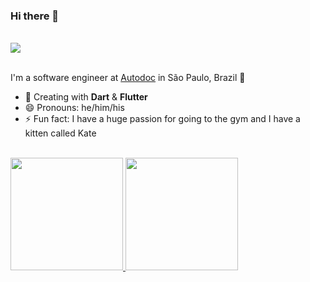   ### **Hi there** 👋

  <br />
  
  <div align="left">
    <a href="http://bit.ly/3JxF8NV" target="_blank"><img src="https://img.shields.io/badge/access%20my-Linktree-292929?style=for-the-badge&logo=linktree&logoColor=39E09B"/> 
    </a>
  </div>

  <br />

  I'm a software engineer at [Autodoc](https://autodoc.com.br/) in São Paulo, Brazil 🌆

  - 🌱 Creating with **Dart** & **Flutter**
  - 😄 Pronouns: he/him/his
  - ⚡ Fun fact: I have a huge passion for going to the gym and I have a kitten called Kate

  <br />

  <div align="left">
    <a href="https://github.com/gabrielWilli">
    <img height="180em" src="https://github-readme-stats.vercel.app/api?username=gabrielWilli&show_icons=true&theme=dracula&include_all_commits=true&count_private=true"/>
    <img height="180em" src="https://github-readme-stats.vercel.app/api/top-langs/?username=gabrielWilli&layout=compact&langs_count=7&theme=dracula"/>
    </a>
  </div>

